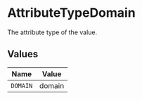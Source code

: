 # AttributeTypeDomain

The attribute type of the value.


## Values

| Name     | Value    |
| -------- | -------- |
| `DOMAIN` | domain   |